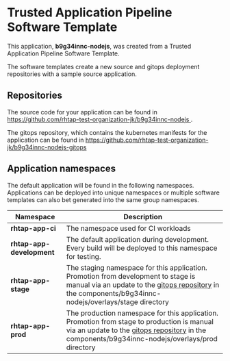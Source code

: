# Trusted Application Pipeline Software Template

This application, **b9g34innc-nodejs**, was created from a Trusted Application Pipeline Software Template.

The software templates create a new source and gitops deployment repositories with a sample source application. 

## Repositories

The source code for your application can be found in [https://github.com/rhtap-test-organization-jk/b9g34innc-nodejs ](https://github.com/rhtap-test-organization-jk/b9g34innc-nodejs ).
 
The gitops repository, which contains the kubernetes manifests for the application can be found in 
[https://github.com/rhtap-test-organization-jk/b9g34innc-nodejs-gitops ](https://github.com/rhtap-test-organization-jk/b9g34innc-nodejs-gitops ) 

## Application namespaces 

The default application will be found in the following namespaces. Applications can be deployed into unique namespaces or multiple software templates can also bet generated into the same group namespaces.  

|  Namespace   |  Description   |  
| -------- | -------- |
| **rhtap-app-ci** | The namespace used for CI workloads |
| **rhtap-app-development** | The default application during development. Every build will be deployed to this namespace for testing. |
| **rhtap-app-stage** | The staging namespace for this application. Promotion from development to stage is manual via an update to the [gitops repository](https://github.com/rhtap-test-organization-jk/b9g34innc-nodejs-gitops ) in the components/b9g34innc-nodejs/overlays/stage directory |
| **rhtap-app-prod** | The production namespace for this application. Promotion from stage to production is manual via an update to the [gitops repository](https://github.com/rhtap-test-organization-jk/b9g34innc-nodejs-gitops ) in the components/b9g34innc-nodejs/overlays/prod directory |